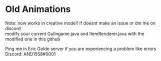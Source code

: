 # Old Animations
Note: now works in creative mode!! if doesnt make an issue or dm me on discord<br>
modify your current GuiIngame.java and ItemRenderer.java with the modified one in this github<br>

Ping me in Eric Golde server if you are experiencing a problem like errors<br>
Discord: AND1558#0001

